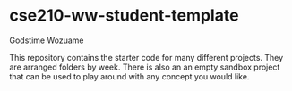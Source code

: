 # cse210-ww-student-template
Godstime Wozuame

This repository contains the starter code for many different projects. They are arranged folders by week. There is also an an empty sandbox project that can be used to play around with any concept you would like.
